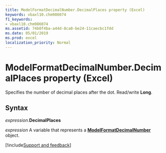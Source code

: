 ```yaml
---
title: ModelFormatDecimalNumber.DecimalPlaces property (Excel)
keywords: vbaxl10.chm986074
f1_keywords:
- vbaxl10.chm986074
ms.assetid: 74b0f4ba-a44d-8ca0-be24-11caecbc1fdd
ms.date: 05/01/2019
ms.prod: excel
localization_priority: Normal
---
```



# ModelFormatDecimalNumber.DecimalPlaces property (Excel)

Specifies the number of decimal places after the dot. Read/write **Long**.


## Syntax

_expression_.**DecimalPlaces**

_expression_ A variable that represents a **[ModelFormatDecimalNumber](Excel.modelformatdecimalnumber.md)** object.




[!include[Support and feedback](~/includes/feedback-boilerplate.md)]
